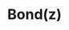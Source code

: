--- 
title: "Bond(z)"
publishdate: "2019-2-18T16:48:46+02:00"
src: "https://365manga.net/manga/bond-z"
image: "https://data.365manga.net/images/thumbnails/30504-bond-z.jpg"
description: " This volume contains 4 separate but delightful short stories: 1) Bónd(z) - It isn’t unheard of to sleep with your friends after having too much to drink. However, when that friend happens to be a guy as well and you both happen to have girlfriends, things can get a little complicated. From the author of Our Everlasting, Loveholic and In the Walnut, comes a compilation of passion, obsession…"
---